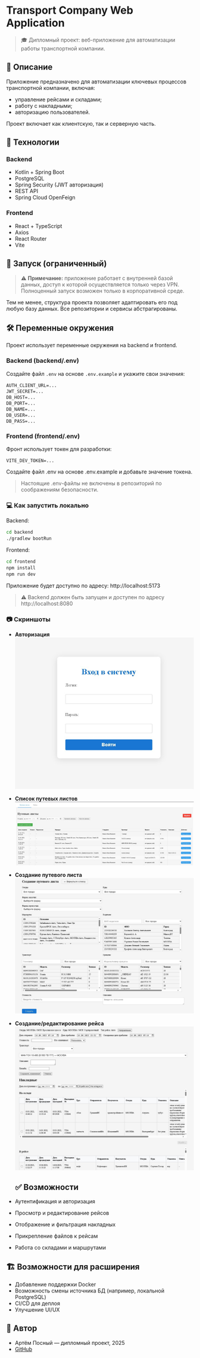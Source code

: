 # Transport Company Web Application

> 🎓 Дипломный проект: веб-приложение для автоматизации работы транспортной компании.

## 📌 Описание

Приложение предназначено для автоматизации ключевых процессов транспортной компании, включая:
- управление рейсами и складами;
- работу с накладными;
- авторизацию пользователей.

Проект включает как клиентскую, так и серверную часть.

## 🧰 Технологии

### Backend
- Kotlin + Spring Boot
- PostgreSQL
- Spring Security (JWT авторизация)
- REST API
- Spring Cloud OpenFeign

### Frontend
- React + TypeScript
- Axios
- React Router
- Vite

## 🚀 Запуск (ограниченный)

> ⚠️ **Примечание:** приложение работает с внутренней базой данных, доступ к которой осуществляется только через VPN. Полноценный запуск возможен только в корпоративной среде.

Тем не менее, структура проекта позволяет адаптировать его под любую базу данных. Все репозитории и сервисы абстрагированы.

## 🛠 Переменные окружения

Проект использует переменные окружения на backend и frontend.

### Backend (backend/.env)

Создайте файл `.env` на основе `.env.example` и укажите свои значения:

```env
AUTH_CLIENT_URL=...
JWT_SECRET=...
DB_HOST=...
DB_PORT=...
DB_NAME=...
DB_USER=...
DB_PASS=...
```
### Frontend (frontend/.env)
Фронт использует токен для разработки:
```env
VITE_DEV_TOKEN=...
```
Создайте файл .env на основе .env.example и добавьте значение токена.
> Настоящие .env-файлы не включены в репозиторий по соображениям безопасности.

### 💻 Как запустить локально
Backend:
```bash
cd backend
./gradlew bootRun
```

Frontend:
```bash
cd frontend
npm install
npm run dev
```
Приложение будет доступно по адресу: http://localhost:5173
> ⚠️ Backend должен быть запущен и доступен по адресу http://localhost:8080

### 📷 Скриншоты

- **Авторизация**  
  ![Авторизация](./screenshots/login.jpg)

- **Список путевых листов**  
  ![Список путевых листов](./screenshots/tripunion.jpg)

- **Создание путевого листа**  
  ![Создание путевого листа](./screenshots/createtripunion.jpg)

- **Создание/редактирование рейса**  
  ![Создание/редактирование рейса](./screenshots/redacttrip.jpg)

  ## ✅ Возможности

- Аутентификация и авторизация
- Просмотр и редактирование рейсов
- Отображение и фильтрация накладных
- Прикрепление файлов к рейсам
- Работа со складами и маршрутами

## 🏗 Возможности для расширения

- Добавление поддержки Docker
- Возможность смены источника БД (например, локальной PostgreSQL)
- CI/CD для деплоя
- Улучшение UI/UX

## 👤 Автор

- Артём Посный — дипломный проект, 2025
- [GitHub](https://github.com/Tutuwaihai)
